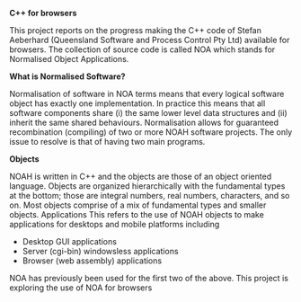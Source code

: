 <b> C++ for browsers </b>

This project reports on the progress making the C++ code of Stefan Aeberhard (Queensland Software and Process Control Pty Ltd) available for browsers. The collection of source code is called NOA which stands for Normalised Object Applications. 

<b> What is Normalised Software? </b>

Normalisation of software in NOA terms means that every logical software object has exactly one implementation. In practice this means that all software components share (i) the same lower level data structures and (ii) inherit the same shared behaviours. 
Normalisation allows for  guaranteed recombination (compiling) of two or more NOAH software projects. The only issue to resolve is that of having two main programs.

<b> Objects </b> 

NOAH is written in C++ and the objects are those of an object oriented language. Objects are organized hierarchically with the fundamental types at the bottom; those are integral numbers, real numbers, characters, and so on. Most objects comprise of a mix of fundamental types and smaller objects.
Applications
This refers to the use of NOAH objects to make applications for desktops and mobile platforms including

- Desktop GUI applications
- Server (cgi-bin) windowsless applications
- Browser (web assembly) applications

NOA has previously been used for the first two of the above. This project is exploring the use of NOA for browsers

